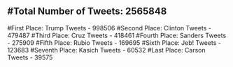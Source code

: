 #Total Number of Tweets: 2565848 
---
#First Place: Trump Tweets - 998506
#Second Place: Clinton Tweets - 479487
#Third Place: Cruz Tweets - 418461
#Fourth Place: Sanders Tweets - 275909
#Fifth Place: Rubio Tweets - 169695
#Sixth Place: Jeb! Tweets - 123683
#Seventh Place: Kasich Tweets - 60532
#Last Place: Carson Tweets - 39575
